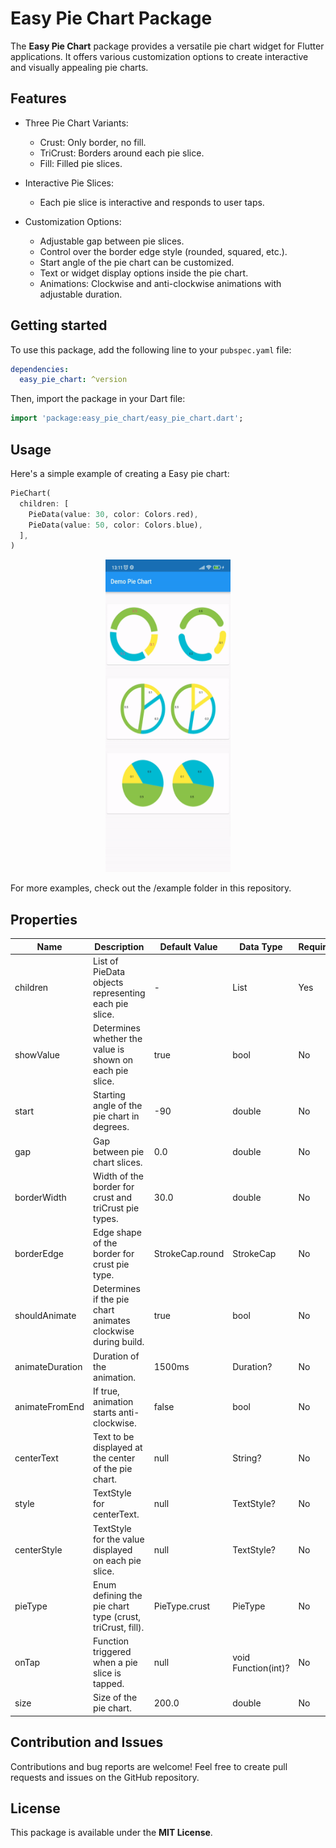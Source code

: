 # Easy Pie Chart Package

The **Easy Pie Chart** package provides a versatile pie chart widget for Flutter applications. It offers various customization options to create interactive and visually appealing pie charts.

## Features

- Three Pie Chart Variants:
  - Crust: Only border, no fill.
  - TriCrust: Borders around each pie slice.
  - Fill: Filled pie slices.

- Interactive Pie Slices:
  - Each pie slice is interactive and responds to user taps.

- Customization Options:
  - Adjustable gap between pie slices.
  - Control over the border edge style (rounded, squared, etc.).
  - Start angle of the pie chart can be customized.
  - Text or widget display options inside the pie chart.
  - Animations: Clockwise and anti-clockwise animations with adjustable duration.

## Getting started

To use this package, add the following line to your `pubspec.yaml` file:

```yaml
dependencies:
  easy_pie_chart: ^version
```

Then, import the package in your Dart file:
```dart
import 'package:easy_pie_chart/easy_pie_chart.dart';
```

## Usage

Here's a simple example of creating a Easy pie chart: 

```dart
PieChart(
  children: [
    PieData(value: 30, color: Colors.red),
    PieData(value: 50, color: Colors.blue),
  ],
)
```
<p align="center">
  <img src="https://github.com/Laiq37/easy_pie_chart/raw/main/demo/gif/easy_pie_chart_demo.gif" width="200" height="500" alt="Demo GIF">
</p>

For more examples, check out the /example folder in this repository.

## Properties


| Name            | Description                                                   | Default Value   | Data Type           | Required |
|-----------------|---------------------------------------------------------------|-----------------|---------------------|----------|
| children        |List of PieData objects representing each pie slice.           |        -        |    List<PieData>    |    Yes   |
| showValue       | Determines whether the value is shown on each pie slice.      |      true       |        bool         |    No    |
| start           | Starting angle of the pie chart in degrees.                   |      -90        |       double        |    No    |
| gap             | Gap between pie chart slices.                                 |      0.0        |       double        |    No    |
| borderWidth     | Width of the border for crust and triCrust pie types.         |      30.0       |       double        |    No    |
| borderEdge      | Edge shape of the border for crust pie type.                  | StrokeCap.round |      StrokeCap      |    No    |
| shouldAnimate   | Determines if the pie chart animates clockwise during build.  |      true       |        bool         |    No    |
| animateDuration | Duration of the animation.                                    |      1500ms     |      Duration?      |    No    |
| animateFromEnd  | If true, animation starts anti-clockwise.                     |      false      |        bool         |    No    |
| centerText      | Text to be displayed at the center of the pie chart.          |      null       |       String?       |    No    |
| style           | TextStyle for centerText.                                     |      null       |     TextStyle?      |    No    |
| centerStyle     | TextStyle for the value displayed on each pie slice.          |      null       |     TextStyle?      |    No    |
| pieType         | Enum defining the pie chart type (crust, triCrust, fill).     |  PieType.crust  |       PieType       |    No    |
| onTap           | Function triggered when a pie slice is tapped.                |      null       | void Function(int)? |    No    |
| size            | Size of the pie chart.                                        |      200.0      |       double        |    No    |

## Contribution and Issues

Contributions and bug reports are welcome! Feel free to create pull requests and issues on the GitHub repository.

## License
This package is available under the **MIT License**.
